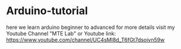 # Arduino-tutorial
here we learn arduino beginner to advanced
for more details visit my Youtube Channel
"MTE Lab"
or Youtube link:
https://www.youtube.com/channel/UC4sMl8d_T6fGt7dsoivn59w
